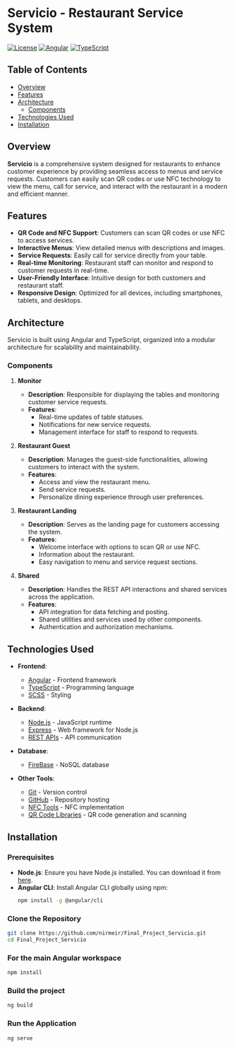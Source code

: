# Servicio - Restaurant Service System

[![License](https://img.shields.io/github/license/nirmeir/Final_Project_Servicio)](https://github.com/nirmeir/Final_Project_Servicio/blob/main/LICENSE)
[![Angular](https://img.shields.io/badge/Angular-%5E14.0.0-red)](https://angular.io/)
[![TypeScript](https://img.shields.io/badge/TypeScript-%5E4.0.0-blue)](https://www.typescriptlang.org/)

## Table of Contents

- [Overview](#overview)
- [Features](#features)
- [Architecture](#architecture)
  - [Components](#components)
- [Technologies Used](#technologies-used)
- [Installation](#installation)


## Overview

**Servicio** is a comprehensive system designed for restaurants to enhance customer experience by providing seamless access to menus and service requests. Customers can easily scan QR codes or use NFC technology to view the menu, call for service, and interact with the restaurant in a modern and efficient manner.

## Features

- **QR Code and NFC Support**: Customers can scan QR codes or use NFC to access services.
- **Interactive Menus**: View detailed menus with descriptions and images.
- **Service Requests**: Easily call for service directly from your table.
- **Real-time Monitoring**: Restaurant staff can monitor and respond to customer requests in real-time.
- **User-Friendly Interface**: Intuitive design for both customers and restaurant staff.
- **Responsive Design**: Optimized for all devices, including smartphones, tablets, and desktops.

## Architecture

Servicio is built using Angular and TypeScript, organized into a modular architecture for scalability and maintainability.

### Components

1. **Monitor**
   - **Description**: Responsible for displaying the tables and monitoring customer service requests.
   - **Features**:
     - Real-time updates of table statuses.
     - Notifications for new service requests.
     - Management interface for staff to respond to requests.

2. **Restaurant Guest**
   - **Description**: Manages the guest-side functionalities, allowing customers to interact with the system.
   - **Features**:
     - Access and view the restaurant menu.
     - Send service requests.
     - Personalize dining experience through user preferences.

3. **Restaurant Landing**
   - **Description**: Serves as the landing page for customers accessing the system.
   - **Features**:
     - Welcome interface with options to scan QR or use NFC.
     - Information about the restaurant.
     - Easy navigation to menu and service request sections.

4. **Shared**
   - **Description**: Handles the REST API interactions and shared services across the application.
   - **Features**:
     - API integration for data fetching and posting.
     - Shared utilities and services used by other components.
     - Authentication and authorization mechanisms.

## Technologies Used

- **Frontend**:
  - [Angular](https://angular.io/) - Frontend framework
  - [TypeScript](https://www.typescriptlang.org/) - Programming language
  - [SCSS](https://sass-lang.com/) - Styling

- **Backend**:
  - [Node.js](https://nodejs.org/) - JavaScript runtime
  - [Express](https://expressjs.com/) - Web framework for Node.js
  - [REST APIs](https://restfulapi.net/) - API communication

- **Database**:
  - [FireBase](https://firebase.google.com/) - NoSQL database

- **Other Tools**:
  - [Git](https://git-scm.com/) - Version control
  - [GitHub](https://github.com/) - Repository hosting
  - [NFC Tools](https://www.nfc-tools.org/) - NFC implementation
  - [QR Code Libraries](https://github.com/zxing/zxing) - QR code generation and scanning

## Installation

### Prerequisites

- **Node.js**: Ensure you have Node.js installed. You can download it from [here](https://nodejs.org/).
- **Angular CLI**: Install Angular CLI globally using npm:
  ```bash
  npm install -g @angular/cli
  ```
### Clone the Repository
```bash
git clone https://github.com/nirmeir/Final_Project_Servicio.git
cd Final_Project_Servicio
```
### For the main Angular workspace
```bash
npm install
```
### Build the project
```bash
ng build
```
### Run the Application
```bash
ng serve
```




